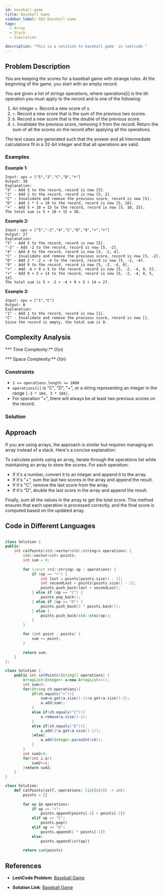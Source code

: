 ```yaml
---
id: baseball-game
title: Baseball Game
sidebar_label: 682-Baseball Game
tags:
  - Array
  - Stack
  - Simulation

description: "This is a solution to baseball game  in leetcode "
---
```


## Problem Description

You are keeping the scores for a baseball game with strange rules. At the beginning of the game, you start with an empty record.

You are given a list of strings operations, where operations[i] is the ith operation you must apply to the record and is one of the following:

1. An integer `x`.
Record a new score of x.
2. `+`.
Record a new score that is the sum of the previous two scores.
3. `D`.
Record a new score that is the double of the previous score.
4. `C`.
Invalidate the previous score, removing it from the record.
Return the sum of all the scores on the record after applying all the operations.

The test cases are generated such that the answer and all intermediate calculations fit in a 32-bit integer and that all operations are valid.

 


### Examples

**Example 1:**

```
Input: ops = ["5","2","C","D","+"]
Output: 30
Explanation:
"5" - Add 5 to the record, record is now [5].
"2" - Add 2 to the record, record is now [5, 2].
"C" - Invalidate and remove the previous score, record is now [5].
"D" - Add 2 * 5 = 10 to the record, record is now [5, 10].
"+" - Add 5 + 10 = 15 to the record, record is now [5, 10, 15].
The total sum is 5 + 10 + 15 = 30.

```
**Example 2:**
```
Input: ops = ["5","-2","4","C","D","9","+","+"]
Output: 27
Explanation:
"5" - Add 5 to the record, record is now [5].
"-2" - Add -2 to the record, record is now [5, -2].
"4" - Add 4 to the record, record is now [5, -2, 4].
"C" - Invalidate and remove the previous score, record is now [5, -2].
"D" - Add 2 * -2 = -4 to the record, record is now [5, -2, -4].
"9" - Add 9 to the record, record is now [5, -2, -4, 9].
"+" - Add -4 + 9 = 5 to the record, record is now [5, -2, -4, 9, 5].
"+" - Add 9 + 5 = 14 to the record, record is now [5, -2, -4, 9, 5, 14].
The total sum is 5 + -2 + -4 + 9 + 5 + 14 = 27.

 ```

**Example 3:**
```
Input: ops = ["1","C"]
Output: 0
Explanation:
"1" - Add 1 to the record, record is now [1].
"C" - Invalidate and remove the previous score, record is now [].
Since the record is empty, the total sum is 0.

 ```
## Complexity Analysis

*** Time Complexity:** $O(n)$

*** Space Complexity:** $O(n)$

### Constraints

- `1 <= operations.length <= 1000`
- `operations[i]` is "C", "D", "+", or a string representing an integer in the range `[-3 * 104, 3 * 104]`.
- For operation "+", there will always be at least two previous scores on the record.

### Solution
## Approach
If you are using arrays, the approach is similar but requires managing an array instead of a stack. Here's a concise explanation:

To calculate points using an array, iterate through the operations list while maintaining an array to store the scores. For each operation:
- If it's a number, convert it to an integer and append it to the array.
- If it's "+", sum the last two scores in the array and append the result.
- If it's "C", remove the last score from the array.
- If it's "D", double the last score in the array and append the result.

Finally, sum all the values in the array to get the total score. This method ensures that each operation is processed correctly, and the final score is computed based on the updated array.

## Code in Different Languages

<Tabs>
<TabItem value="cpp" label="C++">
  <SolutionAuthor name="@ImmidiSivani"/>

```cpp

class Solution {
public:
    int calPoints(std::vector<std::string>& operations) {
        std::vector<int> points;
        int sum = 0;
        
        for (const std::string& op : operations) {
            if (op == "+") {
                int last = points[points.size() - 1];
                int secondLast = points[points.size() - 2];
                points.push_back(last + secondLast);
            } else if (op == "C") {
                points.pop_back();
            } else if (op == "D") {
                points.push_back(2 * points.back());
            } else {
                points.push_back(std::stoi(op));
            }
        }
        
        for (int point : points) {
            sum += point;
        }
        
        return sum;
    }
};


```
</TabItem>
<TabItem value="java" label="Java">
  <SolutionAuthor name="@ImmidiSivani"/>

```java
class Solution {
    public int calPoints(String[] operations) {
        ArrayList<Integer> a=new ArrayList<>();
        int sum=0;
        for(String ch:operations){
            if(ch.equals("+")){
                sum=a.get(a.size()-1)+a.get(a.size()-2);
                a.add(sum);
            }
            else if(ch.equals("C")){
                a.remove(a.size()-1);
            }
            else if(ch.equals("D")){
                a.add(2*a.get(a.size()-1));
            }else{
                a.add(Integer.parseInt(ch));
            }
        }
        int sum2=0;
        for(int i:a){
            sum2+=i;
        }return sum2;
    }
}

```
</TabItem>
<TabItem value="python" label="Python">
  <SolutionAuthor name="@ImmidiSivani"/>

```python
class Solution:
    def calPoints(self, operations: list[str]) -> int:
        points = []
        
        for op in operations:
            if op == "+":
                points.append(points[-1] + points[-2])
            elif op == "C":
                points.pop()
            elif op == "D":
                points.append(2 * points[-1])
            else:
                points.append(int(op))
        
        return sum(points)

```
</TabItem>
</Tabs>

## References

- **LeetCode Problem**: [Baseball Game](https://leetcode.com/problems/baseball-game/description/)

- **Solution Link**: [Baseball Game](https://leetcode.com/problems/baseball-game/post-solution/?submissionId=1270600925)

